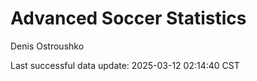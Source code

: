 # Advanced Soccer Statistics
Denis Ostroushko

<!-- gfm -->

Last successful data update: 2025-03-12 02:14:40 CST
